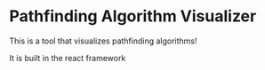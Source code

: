 # Pathfinding Algorithm Visualizer
This is a tool that visualizes pathfinding algorithms!

It is built in the react framework
